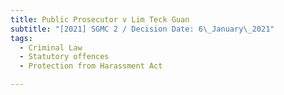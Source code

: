 ```yaml
---
title: Public Prosecutor v Lim Teck Guan
subtitle: "[2021] SGMC 2 / Decision Date: 6\_January\_2021"
tags:
  - Criminal Law
  - Statutory offences
  - Protection from Harassment Act

---
```

